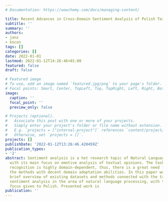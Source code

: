```yaml
---
# Documentation: https://wowchemy.com/docs/managing-content/

title: Recent Advances in Cross-Domain Sentiment Analysis of Polish Texts?
subtitle: ''
summary: ''
authors:
- janz
- kocon
tags: []
categories: []
date: 2022-01-01
lastmod: 2022-01-12T14:26:46+01:00
featured: false
draft: false

# Featured image
# To use, add an image named `featured.jpg/png` to your page's folder.
# Focal points: Smart, Center, TopLeft, Top, TopRight, Left, Right, BottomLeft, Bottom, BottomRight.
image:
  caption: ''
  focal_point: ''
  preview_only: false

# Projects (optional).
#   Associate this post with one or more of your projects.
#   Simply enter your project's folder or file name without extension.
#   E.g. `projects = ["internal-project"]` references `content/project/deep-learning/index.md`.
#   Otherwise, set `projects = []`.
projects: []
publishDate: '2022-01-12T13:26:46.420459Z'
publication_types:
- '2'
abstract: Sentiment analysis is a hot research topic of Natural Language Processing
  with its main focus on emotive analysis of textual opinions. The task of sentiment
  recognition is highly domain-dependent, thus, there is a great need for designing
  the methods with decent domain adaptation abilities. In this paper we present a
  brief overview of existing datasets and methods connected with the task of cross-domain
  sentiment analysis in the area of natural language processing, with the special
  focus given to Polish. Presented work is
publication: ''
---
```


